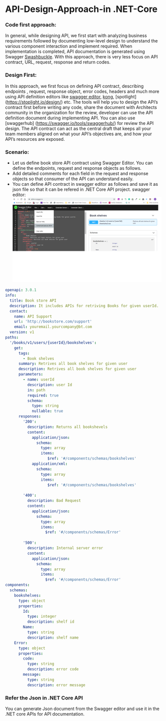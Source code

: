 # API-Design-Approach-in .NET-Core

### Code first approach:
In general, while designing API, we first start with analyzing business requirements followed by documenting low-level design to understand the various component interaction and implement required. When implementation is completed, API documentation is generated using Swagger [Swashbuckle](https://docs.microsoft.com/en-us/aspnet/core/tutorials/getting-started-with-swashbuckle?view=aspnetcore-3.1&tabs=visual-studio). With this approach, there is very less focus on API contract, URL, request, response and return codes.

### Design First:
In this approach, we first focus on defining API contract, describing endpoints , request, response object, error codes, headers and much more using API definition editors like [swagger editor](https://editor.swagger.io/), [kong](https://konghq.com/), [spotlight] (https://stoplight.io/design/) etc.
<Enter>
The tools will help you to design the API’s contract first before writing any code, share the document with Architects community in the organization for the review, developer can use the API definition document during implementing API. You can also use [swaggerhub] (https://swagger.io/tools/swaggerhub/) for review the API design.
The API contract can act as the central draft that keeps all your team members aligned on what your API’s objectives are, and how your API’s resources are exposed.

### Scenario:
- Let us define book store API contract using Swagger Editor. You can define the endpoints, request and response objects as follows.<Enter>
- Add detailed comments for each field in the request and response objects so that consumer of the API can understand easily.
  <Enter>
- You can define API contract in swagger editor as follows and save it as json file so that it can be refered in .NET Core API project.
   swagger editor: 
![alt text](https://github.com/srikarG81/API-Design-Approach-in-.NET-Core/blob/master/Swagger%20Editor.png "API contract")
 
``` YAML
openapi: 3.0.1
info:
  title: Book store API
  description: It includes APIs for retriving Books for given userId.
  contact:
    name: API Support
    url: 'http://bookstore.com/support'
    email: youremail.yourcompany@bt.com
  version: v1
paths:
  '/books/v1/users/{userId}/bookshelves':
    get:
      tags:
        - Book shelves
      summary: Retrives all book shelves for given user
      description: Retrives all book shelves for given user
      parameters:
        - name: userId
          description: user Id
          in: path
          required: true
          schema:
            type: string
            nullable: true
      responses:
        '200':
          description: Returns all bookshevels
          content:
            application/json:
              schema:
                type: array
                items:
                   $ref: '#/components/schemas/bookshelves'
            application/xml:
              schema:
                type: array
                items:
                   $ref: '#/components/schemas/bookshelves'
                
        '400':
          description: Bad Request
          content:
            application/json:
              schema:
                type: array
                items:
                  $ref: '#/components/schemas/Error'
            
        '500':
          description: Internal server error
          content:
            application/json:
              schema:
                type: array
                items:
                  $ref: '#/components/schemas/Error'
components:
  schemas:
    bookshelves:
      type: object
      properties:
        Id:
          type: integer
          description: shelf id
        Name:   
          type: string
          description: shelf name
    Error:
      type: object
      properties:
        code:
          type: string
          description: error code
        message:
          type: string
          description: error message


```
### Refer the Json in .NET Core API
You can generate Json document from the Swagger editor and use it in the .NET core APIs for API documentation.




